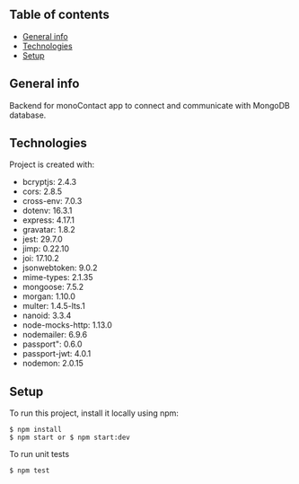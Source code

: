 ## Table of contents
* [General info](#general-info)
* [Technologies](#technologies)
* [Setup](#setup)

## General info
Backend for monoContact app to connect and communicate with MongoDB database.
	
## Technologies
Project is created with:
* bcryptjs: 2.4.3
* cors: 2.8.5
* cross-env: 7.0.3
* dotenv: 16.3.1
* express: 4.17.1
* gravatar: 1.8.2
* jest: 29.7.0
* jimp: 0.22.10
* joi: 17.10.2
* jsonwebtoken: 9.0.2
* mime-types: 2.1.35
* mongoose: 7.5.2
* morgan: 1.10.0
* multer: 1.4.5-lts.1
* nanoid: 3.3.4
* node-mocks-http: 1.13.0
* nodemailer: 6.9.6
* passport": 0.6.0
* passport-jwt: 4.0.1
* nodemon: 2.0.15

	
## Setup
To run this project, install it locally using npm:

```
$ npm install
$ npm start or $ npm start:dev
```

To run unit tests

```
$ npm test
```
